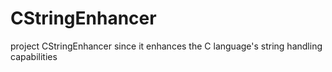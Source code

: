 # CStringEnhancer
project CStringEnhancer since it enhances the C language's string handling capabilities
